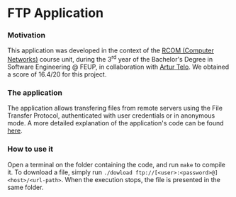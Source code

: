 # FTP Application

### Motivation
This application was developed in the context of the [RCOM (Computer Networks)](https://sigarra.up.pt/feup/pt/ucurr_geral.ficha_uc_view?pv_ocorrencia_id=333125) course unit, during the 3<sup>rd</sup> year of the Bachelor's Degree in Software Engineering @ FEUP, in collaboration with [Artur Telo](https://github.com/ArturTelo). We obtained a score of 16.4/20 for this project.

### The application
The application allows transfering files from remote servers using the File Transfer Protocol, authenticated with user credentials or in anonymous mode. A more detailed explanation of the application's code can be found [here](https://github.com/XavierPimentaSantos/FTP_Application/blob/main/rcom_lab2_report.pdf).

### How to use it
Open a terminal on the folder containing the code, and run `make` to compile it. To download a file, simply run `./dowload ftp://[<user>:<password>@]<host>/<url-path>`. When the execution stops, the file is presented in the same folder.
